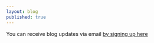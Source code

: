 ```yaml
---
layout: blog
published: true
---
```

You can receive blog updates via email [by signing up here](http://eepurl.com/cSDdRr)
